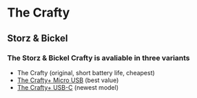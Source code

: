 # The Crafty
## Storz & Bickel

### The Storz & Bickel Crafty is avaliable in three variants
- The Crafty (original, short battery life, cheapest)
- [The Crafty+ Micro USB](https://github.com/BeyondCombustion/The-Consensus/tree/main/Storz%20%26%20Bickel/Crafty/Crafty%2B%20Micro%20USB) (best value)
- [The Crafty+ USB-C](https://github.com/BeyondCombustion/The-Consensus/tree/main/Storz%20%26%20Bickel/Crafty/Crafty%2B%20USB-C) (newest model)
